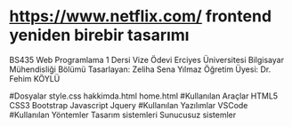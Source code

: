 # https://www.netflix.com/ frontend yeniden birebir tasarımı
BS435 Web Programlama 1 Dersi Vize Ödevi
Erciyes Üniversitesi Bilgisayar Mühendisliği Bölümü
Tasarlayan: Zeliha Sena Yılmaz Öğretim Üyesi: Dr. Fehim KÖYLÜ

#Dosyalar
style.css
hakkimda.html
home.html
#Kullanılan Araçlar
HTML5
CSS3
Bootstrap
Javascript
Jquery
#Kullanılan Yazılımlar
VSCode
#Kullanılan Yöntemler
Tasarım sistemleri
Sunucusuz sistemler
